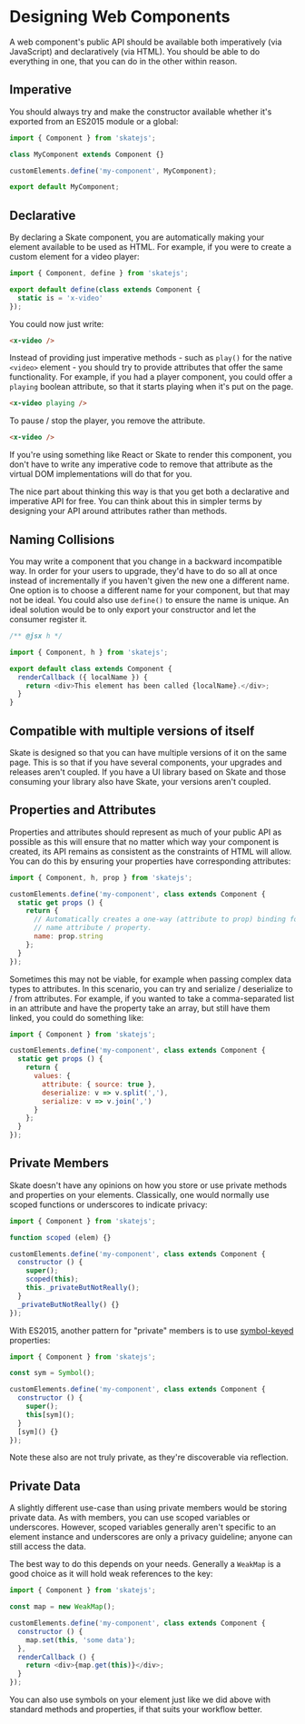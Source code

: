 # Designing Web Components

A web component's public API should be available both imperatively (via JavaScript) and declaratively (via HTML). You should be able to do everything in one, that you can do in the other within reason.



## Imperative

You should always try and make the constructor available whether it's exported from an ES2015 module or a global:

```js
import { Component } from 'skatejs';

class MyComponent extends Component {}

customElements.define('my-component', MyComponent);

export default MyComponent;
```



## Declarative

By declaring a Skate component, you are automatically making your element available to be used as HTML. For example, if you were to create a custom element for a video player:

```js
import { Component, define } from 'skatejs';

export default define(class extends Component {
  static is = 'x-video'
});
```

You could now just write:

```html
<x-video />
```

Instead of providing just imperative methods - such as `play()` for the native `<video>` element - you should try to provide attributes that offer the same functionality. For example, if you had a player component, you could offer a `playing` boolean attribute, so that it starts playing when it's put on the page.

```html
<x-video playing />
```

To pause / stop the player, you remove the attribute.

```html
<x-video />
```

If you're using something like React or Skate to render this component, you don't have to write any imperative code to remove that attribute as the virtual DOM implementations will do that for you.

The nice part about thinking this way is that you get both a declarative and imperative API for free. You can think about this in simpler terms by designing your API around attributes rather than methods.



## Naming Collisions

You may write a component that you change in a backward incompatible way. In order for your users to upgrade, they'd have to do so all at once instead of incrementally if you haven't given the new one a different name. One option is to choose a different name for your component, but that may not be ideal. You could also use `define()` to ensure the name is unique. An ideal solution would be to only export your constructor and let the consumer register it.

```js
/** @jsx h */

import { Component, h } from 'skatejs';

export default class extends Component {
  renderCallback ({ localName }) {
    return <div>This element has been called {localName}.</div>;
  }
}
```



## Compatible with multiple versions of itself

Skate is designed so that you can have multiple versions of it on the same page. This is so that if you have several components, your upgrades and releases aren't coupled. If you have a UI library based on Skate and those consuming your library also have Skate, your versions aren't coupled.



## Properties and Attributes

Properties and attributes should represent as much of your public API as possible as this will ensure that no matter which way your component is created, its API remains as consistent as the constraints of HTML will allow. You can do this by ensuring your properties have corresponding attributes:

```js
import { Component, h, prop } from 'skatejs';

customElements.define('my-component', class extends Component {
  static get props () {
    return {
      // Automatically creates a one-way (attribute to prop) binding for the
      // name attribute / property.
      name: prop.string
    };
  }
});
```

Sometimes this may not be viable, for example when passing complex data types to attributes. In this scenario, you can try and serialize / deserialize to / from attributes. For example, if you wanted to take a comma-separated list in an attribute and have the property take an array, but still have them linked, you could do something like:

```js
import { Component } from 'skatejs';

customElements.define('my-component', class extends Component {
  static get props () {
    return {
      values: {
        attribute: { source: true },
        deserialize: v => v.split(','),
        serialize: v => v.join(',')
      }
    };
  }
});
```



## Private Members

Skate doesn't have any opinions on how you store or use private methods and properties on your elements. Classically, one would normally use scoped functions or underscores to indicate privacy:

```js
import { Component } from 'skatejs';

function scoped (elem) {}

customElements.define('my-component', class extends Component {
  constructor () {
    super();
    scoped(this);
    this._privateButNotReally();
  }
  _privateButNotReally() {}
});
```

With ES2015, another pattern for "private" members is to use [symbol-keyed](https://developer.mozilla.org/en-US/docs/Web/JavaScript/Reference/Global_Objects/Symbol) properties:

```js
import { Component } from 'skatejs';

const sym = Symbol();

customElements.define('my-component', class extends Component {
  constructor () {
    super();
    this[sym]();
  }
  [sym]() {}
});
```

Note these also are not truly private, as they're discoverable via reflection.

## Private Data

A slightly different use-case than using private members would be storing private data. As with members, you can use scoped variables or underscores. However, scoped variables generally aren't specific to an element instance and underscores are only a privacy guideline; anyone can still access the data.

The best way to do this depends on your needs. Generally a `WeakMap` is a good choice as it will hold weak references to the key:

```js
import { Component } from 'skatejs';

const map = new WeakMap();

customElements.define('my-component', class extends Component {
  constructor () {
    map.set(this, 'some data');
  },
  renderCallback () {
    return <div>{map.get(this)}</div>;
  }
});
```

You can also use symbols on your element just like we did above with standard methods and properties, if that suits your workflow better.

